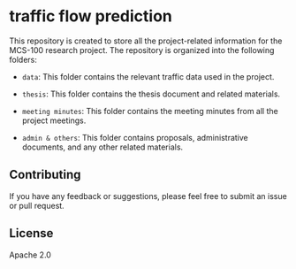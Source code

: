# traffic flow prediction

This repository is created to store all the project-related information for the MCS-100 research project. The repository is organized into the following folders:

- `data`: This folder contains the relevant traffic data used in the project.

- `thesis`: This folder contains the thesis document and related materials.

- `meeting minutes`: This folder contains the meeting minutes from all the project meetings.

- `admin & others`: This folder contains proposals, administrative documents, and any other related materials.

## Contributing

If you have any feedback or suggestions, please feel free to submit an issue or pull request.

## License

Apache 2.0
